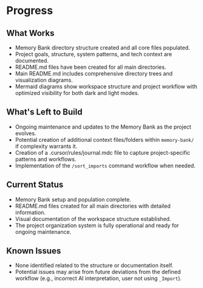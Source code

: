 # Progress

## What Works

*   Memory Bank directory structure created and all core files populated.
*   Project goals, structure, system patterns, and tech context are documented.
*   README.md files have been created for all main directories.
*   Main README.md includes comprehensive directory trees and visualization diagrams.
*   Mermaid diagrams show workspace structure and project workflow with optimized visibility for both dark and light modes.

## What's Left to Build

*   Ongoing maintenance and updates to the Memory Bank as the project evolves.
*   Potential creation of additional context files/folders within `memory-bank/` if complexity warrants it.
*   Creation of a .cursor/rules/journal.mdc file to capture project-specific patterns and workflows.
*   Implementation of the `/sort_imports` command workflow when needed.

## Current Status

*   Memory Bank setup and population complete.
*   README.md files created for all main directories with detailed information.
*   Visual documentation of the workspace structure established.
*   The project organization system is fully operational and ready for ongoing maintenance.

## Known Issues

*   None identified related to the structure or documentation itself.
*   Potential issues may arise from future deviations from the defined workflow (e.g., incorrect AI interpretation, user not using `_Import`). 